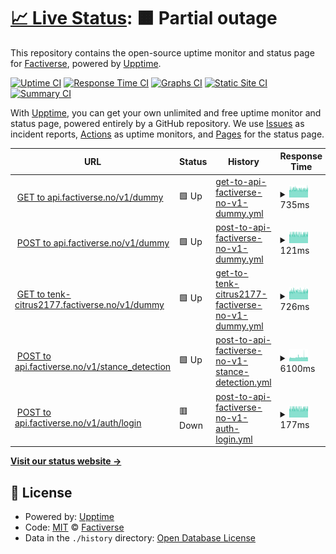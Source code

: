 # [📈 Live Status](https://factiverse.github.io/api-upptime): <!--live status--> **🟧 Partial outage**

This repository contains the open-source uptime monitor and status page for [Factiverse](https://factiverse.github.io/api-upptime), powered by [Upptime](https://github.com/upptime/upptime).

[![Uptime CI](https://github.com/factiverse/api-upptime/workflows/Uptime%20CI/badge.svg)](https://github.com/factiverse/api-upptime/actions?query=workflow%3A%22Uptime+CI%22)
[![Response Time CI](https://github.com/factiverse/api-upptime/workflows/Response%20Time%20CI/badge.svg)](https://github.com/factiverse/api-upptime/actions?query=workflow%3A%22Response+Time+CI%22)
[![Graphs CI](https://github.com/factiverse/api-upptime/workflows/Graphs%20CI/badge.svg)](https://github.com/factiverse/api-upptime/actions?query=workflow%3A%22Graphs+CI%22)
[![Static Site CI](https://github.com/factiverse/api-upptime/workflows/Static%20Site%20CI/badge.svg)](https://github.com/factiverse/api-upptime/actions?query=workflow%3A%22Static+Site+CI%22)
[![Summary CI](https://github.com/factiverse/api-upptime/workflows/Summary%20CI/badge.svg)](https://github.com/factiverse/api-upptime/actions?query=workflow%3A%22Summary+CI%22)

With [Upptime](https://upptime.js.org), you can get your own unlimited and free uptime monitor and status page, powered entirely by a GitHub repository. We use [Issues](https://github.com/factiverse/api-upptime/issues) as incident reports, [Actions](https://github.com/factiverse/api-upptime/actions) as uptime monitors, and [Pages](https://factiverse.github.io/api-upptime) for the status page.

<!--start: status pages-->
<!-- This summary is generated by Upptime (https://github.com/upptime/upptime) -->
<!-- Do not edit this manually, your changes will be overwritten -->
<!-- prettier-ignore -->
| URL | Status | History | Response Time | Uptime |
| --- | ------ | ------- | ------------- | ------ |
| <img alt="" src="https://icons.duckduckgo.com/ip3/api.factiverse.no.ico" height="13"> [GET to api.factiverse.no/v1/dummy](https://api.factiverse.no/v1/dummy) | 🟩 Up | [get-to-api-factiverse-no-v1-dummy.yml](https://github.com/factiverse/upptime-prod/commits/HEAD/history/get-to-api-factiverse-no-v1-dummy.yml) | <details><summary><img alt="Response time graph" src="./graphs/get-to-api-factiverse-no-v1-dummy/response-time-week.png" height="20"> 735ms</summary><br><a href="https://factiverse.github.io/upptime-prod/history/get-to-api-factiverse-no-v1-dummy"><img alt="Response time 1289" src="https://img.shields.io/endpoint?url=https%3A%2F%2Fraw.githubusercontent.com%2Ffactiverse%2Fupptime-prod%2FHEAD%2Fapi%2Fget-to-api-factiverse-no-v1-dummy%2Fresponse-time.json"></a><br><a href="https://factiverse.github.io/upptime-prod/history/get-to-api-factiverse-no-v1-dummy"><img alt="24-hour response time 735" src="https://img.shields.io/endpoint?url=https%3A%2F%2Fraw.githubusercontent.com%2Ffactiverse%2Fupptime-prod%2FHEAD%2Fapi%2Fget-to-api-factiverse-no-v1-dummy%2Fresponse-time-day.json"></a><br><a href="https://factiverse.github.io/upptime-prod/history/get-to-api-factiverse-no-v1-dummy"><img alt="7-day response time 735" src="https://img.shields.io/endpoint?url=https%3A%2F%2Fraw.githubusercontent.com%2Ffactiverse%2Fupptime-prod%2FHEAD%2Fapi%2Fget-to-api-factiverse-no-v1-dummy%2Fresponse-time-week.json"></a><br><a href="https://factiverse.github.io/upptime-prod/history/get-to-api-factiverse-no-v1-dummy"><img alt="30-day response time 1135" src="https://img.shields.io/endpoint?url=https%3A%2F%2Fraw.githubusercontent.com%2Ffactiverse%2Fupptime-prod%2FHEAD%2Fapi%2Fget-to-api-factiverse-no-v1-dummy%2Fresponse-time-month.json"></a><br><a href="https://factiverse.github.io/upptime-prod/history/get-to-api-factiverse-no-v1-dummy"><img alt="1-year response time 1289" src="https://img.shields.io/endpoint?url=https%3A%2F%2Fraw.githubusercontent.com%2Ffactiverse%2Fupptime-prod%2FHEAD%2Fapi%2Fget-to-api-factiverse-no-v1-dummy%2Fresponse-time-year.json"></a></details> | <details><summary><a href="https://factiverse.github.io/upptime-prod/history/get-to-api-factiverse-no-v1-dummy">99.40%</a></summary><a href="https://factiverse.github.io/upptime-prod/history/get-to-api-factiverse-no-v1-dummy"><img alt="All-time uptime 88.81%" src="https://img.shields.io/endpoint?url=https%3A%2F%2Fraw.githubusercontent.com%2Ffactiverse%2Fupptime-prod%2FHEAD%2Fapi%2Fget-to-api-factiverse-no-v1-dummy%2Fuptime.json"></a><br><a href="https://factiverse.github.io/upptime-prod/history/get-to-api-factiverse-no-v1-dummy"><img alt="24-hour uptime 100.00%" src="https://img.shields.io/endpoint?url=https%3A%2F%2Fraw.githubusercontent.com%2Ffactiverse%2Fupptime-prod%2FHEAD%2Fapi%2Fget-to-api-factiverse-no-v1-dummy%2Fuptime-day.json"></a><br><a href="https://factiverse.github.io/upptime-prod/history/get-to-api-factiverse-no-v1-dummy"><img alt="7-day uptime 99.40%" src="https://img.shields.io/endpoint?url=https%3A%2F%2Fraw.githubusercontent.com%2Ffactiverse%2Fupptime-prod%2FHEAD%2Fapi%2Fget-to-api-factiverse-no-v1-dummy%2Fuptime-week.json"></a><br><a href="https://factiverse.github.io/upptime-prod/history/get-to-api-factiverse-no-v1-dummy"><img alt="30-day uptime 80.70%" src="https://img.shields.io/endpoint?url=https%3A%2F%2Fraw.githubusercontent.com%2Ffactiverse%2Fupptime-prod%2FHEAD%2Fapi%2Fget-to-api-factiverse-no-v1-dummy%2Fuptime-month.json"></a><br><a href="https://factiverse.github.io/upptime-prod/history/get-to-api-factiverse-no-v1-dummy"><img alt="1-year uptime 88.81%" src="https://img.shields.io/endpoint?url=https%3A%2F%2Fraw.githubusercontent.com%2Ffactiverse%2Fupptime-prod%2FHEAD%2Fapi%2Fget-to-api-factiverse-no-v1-dummy%2Fuptime-year.json"></a></details>
| <img alt="" src="https://icons.duckduckgo.com/ip3/api.factiverse.no.ico" height="13"> [POST to api.factiverse.no/v1/dummy](https://api.factiverse.no/v1/dummy) | 🟩 Up | [post-to-api-factiverse-no-v1-dummy.yml](https://github.com/factiverse/upptime-prod/commits/HEAD/history/post-to-api-factiverse-no-v1-dummy.yml) | <details><summary><img alt="Response time graph" src="./graphs/post-to-api-factiverse-no-v1-dummy/response-time-week.png" height="20"> 121ms</summary><br><a href="https://factiverse.github.io/upptime-prod/history/post-to-api-factiverse-no-v1-dummy"><img alt="Response time 688" src="https://img.shields.io/endpoint?url=https%3A%2F%2Fraw.githubusercontent.com%2Ffactiverse%2Fupptime-prod%2FHEAD%2Fapi%2Fpost-to-api-factiverse-no-v1-dummy%2Fresponse-time.json"></a><br><a href="https://factiverse.github.io/upptime-prod/history/post-to-api-factiverse-no-v1-dummy"><img alt="24-hour response time 120" src="https://img.shields.io/endpoint?url=https%3A%2F%2Fraw.githubusercontent.com%2Ffactiverse%2Fupptime-prod%2FHEAD%2Fapi%2Fpost-to-api-factiverse-no-v1-dummy%2Fresponse-time-day.json"></a><br><a href="https://factiverse.github.io/upptime-prod/history/post-to-api-factiverse-no-v1-dummy"><img alt="7-day response time 121" src="https://img.shields.io/endpoint?url=https%3A%2F%2Fraw.githubusercontent.com%2Ffactiverse%2Fupptime-prod%2FHEAD%2Fapi%2Fpost-to-api-factiverse-no-v1-dummy%2Fresponse-time-week.json"></a><br><a href="https://factiverse.github.io/upptime-prod/history/post-to-api-factiverse-no-v1-dummy"><img alt="30-day response time 501" src="https://img.shields.io/endpoint?url=https%3A%2F%2Fraw.githubusercontent.com%2Ffactiverse%2Fupptime-prod%2FHEAD%2Fapi%2Fpost-to-api-factiverse-no-v1-dummy%2Fresponse-time-month.json"></a><br><a href="https://factiverse.github.io/upptime-prod/history/post-to-api-factiverse-no-v1-dummy"><img alt="1-year response time 688" src="https://img.shields.io/endpoint?url=https%3A%2F%2Fraw.githubusercontent.com%2Ffactiverse%2Fupptime-prod%2FHEAD%2Fapi%2Fpost-to-api-factiverse-no-v1-dummy%2Fresponse-time-year.json"></a></details> | <details><summary><a href="https://factiverse.github.io/upptime-prod/history/post-to-api-factiverse-no-v1-dummy">99.40%</a></summary><a href="https://factiverse.github.io/upptime-prod/history/post-to-api-factiverse-no-v1-dummy"><img alt="All-time uptime 88.81%" src="https://img.shields.io/endpoint?url=https%3A%2F%2Fraw.githubusercontent.com%2Ffactiverse%2Fupptime-prod%2FHEAD%2Fapi%2Fpost-to-api-factiverse-no-v1-dummy%2Fuptime.json"></a><br><a href="https://factiverse.github.io/upptime-prod/history/post-to-api-factiverse-no-v1-dummy"><img alt="24-hour uptime 100.00%" src="https://img.shields.io/endpoint?url=https%3A%2F%2Fraw.githubusercontent.com%2Ffactiverse%2Fupptime-prod%2FHEAD%2Fapi%2Fpost-to-api-factiverse-no-v1-dummy%2Fuptime-day.json"></a><br><a href="https://factiverse.github.io/upptime-prod/history/post-to-api-factiverse-no-v1-dummy"><img alt="7-day uptime 99.40%" src="https://img.shields.io/endpoint?url=https%3A%2F%2Fraw.githubusercontent.com%2Ffactiverse%2Fupptime-prod%2FHEAD%2Fapi%2Fpost-to-api-factiverse-no-v1-dummy%2Fuptime-week.json"></a><br><a href="https://factiverse.github.io/upptime-prod/history/post-to-api-factiverse-no-v1-dummy"><img alt="30-day uptime 80.70%" src="https://img.shields.io/endpoint?url=https%3A%2F%2Fraw.githubusercontent.com%2Ffactiverse%2Fupptime-prod%2FHEAD%2Fapi%2Fpost-to-api-factiverse-no-v1-dummy%2Fuptime-month.json"></a><br><a href="https://factiverse.github.io/upptime-prod/history/post-to-api-factiverse-no-v1-dummy"><img alt="1-year uptime 88.81%" src="https://img.shields.io/endpoint?url=https%3A%2F%2Fraw.githubusercontent.com%2Ffactiverse%2Fupptime-prod%2FHEAD%2Fapi%2Fpost-to-api-factiverse-no-v1-dummy%2Fuptime-year.json"></a></details>
| <img alt="" src="https://icons.duckduckgo.com/ip3/tenk-citrus2177.factiverse.no.ico" height="13"> [GET to tenk-citrus2177.factiverse.no/v1/dummy](https://tenk-citrus2177.factiverse.no/v1/dummy) | 🟩 Up | [get-to-tenk-citrus2177-factiverse-no-v1-dummy.yml](https://github.com/factiverse/upptime-prod/commits/HEAD/history/get-to-tenk-citrus2177-factiverse-no-v1-dummy.yml) | <details><summary><img alt="Response time graph" src="./graphs/get-to-tenk-citrus2177-factiverse-no-v1-dummy/response-time-week.png" height="20"> 726ms</summary><br><a href="https://factiverse.github.io/upptime-prod/history/get-to-tenk-citrus2177-factiverse-no-v1-dummy"><img alt="Response time 708" src="https://img.shields.io/endpoint?url=https%3A%2F%2Fraw.githubusercontent.com%2Ffactiverse%2Fupptime-prod%2FHEAD%2Fapi%2Fget-to-tenk-citrus2177-factiverse-no-v1-dummy%2Fresponse-time.json"></a><br><a href="https://factiverse.github.io/upptime-prod/history/get-to-tenk-citrus2177-factiverse-no-v1-dummy"><img alt="24-hour response time 712" src="https://img.shields.io/endpoint?url=https%3A%2F%2Fraw.githubusercontent.com%2Ffactiverse%2Fupptime-prod%2FHEAD%2Fapi%2Fget-to-tenk-citrus2177-factiverse-no-v1-dummy%2Fresponse-time-day.json"></a><br><a href="https://factiverse.github.io/upptime-prod/history/get-to-tenk-citrus2177-factiverse-no-v1-dummy"><img alt="7-day response time 726" src="https://img.shields.io/endpoint?url=https%3A%2F%2Fraw.githubusercontent.com%2Ffactiverse%2Fupptime-prod%2FHEAD%2Fapi%2Fget-to-tenk-citrus2177-factiverse-no-v1-dummy%2Fresponse-time-week.json"></a><br><a href="https://factiverse.github.io/upptime-prod/history/get-to-tenk-citrus2177-factiverse-no-v1-dummy"><img alt="30-day response time 722" src="https://img.shields.io/endpoint?url=https%3A%2F%2Fraw.githubusercontent.com%2Ffactiverse%2Fupptime-prod%2FHEAD%2Fapi%2Fget-to-tenk-citrus2177-factiverse-no-v1-dummy%2Fresponse-time-month.json"></a><br><a href="https://factiverse.github.io/upptime-prod/history/get-to-tenk-citrus2177-factiverse-no-v1-dummy"><img alt="1-year response time 708" src="https://img.shields.io/endpoint?url=https%3A%2F%2Fraw.githubusercontent.com%2Ffactiverse%2Fupptime-prod%2FHEAD%2Fapi%2Fget-to-tenk-citrus2177-factiverse-no-v1-dummy%2Fresponse-time-year.json"></a></details> | <details><summary><a href="https://factiverse.github.io/upptime-prod/history/get-to-tenk-citrus2177-factiverse-no-v1-dummy">99.41%</a></summary><a href="https://factiverse.github.io/upptime-prod/history/get-to-tenk-citrus2177-factiverse-no-v1-dummy"><img alt="All-time uptime 99.96%" src="https://img.shields.io/endpoint?url=https%3A%2F%2Fraw.githubusercontent.com%2Ffactiverse%2Fupptime-prod%2FHEAD%2Fapi%2Fget-to-tenk-citrus2177-factiverse-no-v1-dummy%2Fuptime.json"></a><br><a href="https://factiverse.github.io/upptime-prod/history/get-to-tenk-citrus2177-factiverse-no-v1-dummy"><img alt="24-hour uptime 100.00%" src="https://img.shields.io/endpoint?url=https%3A%2F%2Fraw.githubusercontent.com%2Ffactiverse%2Fupptime-prod%2FHEAD%2Fapi%2Fget-to-tenk-citrus2177-factiverse-no-v1-dummy%2Fuptime-day.json"></a><br><a href="https://factiverse.github.io/upptime-prod/history/get-to-tenk-citrus2177-factiverse-no-v1-dummy"><img alt="7-day uptime 99.41%" src="https://img.shields.io/endpoint?url=https%3A%2F%2Fraw.githubusercontent.com%2Ffactiverse%2Fupptime-prod%2FHEAD%2Fapi%2Fget-to-tenk-citrus2177-factiverse-no-v1-dummy%2Fuptime-week.json"></a><br><a href="https://factiverse.github.io/upptime-prod/history/get-to-tenk-citrus2177-factiverse-no-v1-dummy"><img alt="30-day uptime 99.86%" src="https://img.shields.io/endpoint?url=https%3A%2F%2Fraw.githubusercontent.com%2Ffactiverse%2Fupptime-prod%2FHEAD%2Fapi%2Fget-to-tenk-citrus2177-factiverse-no-v1-dummy%2Fuptime-month.json"></a><br><a href="https://factiverse.github.io/upptime-prod/history/get-to-tenk-citrus2177-factiverse-no-v1-dummy"><img alt="1-year uptime 99.96%" src="https://img.shields.io/endpoint?url=https%3A%2F%2Fraw.githubusercontent.com%2Ffactiverse%2Fupptime-prod%2FHEAD%2Fapi%2Fget-to-tenk-citrus2177-factiverse-no-v1-dummy%2Fuptime-year.json"></a></details>
| <img alt="" src="https://icons.duckduckgo.com/ip3/api.factiverse.no.ico" height="13"> [POST to api.factiverse.no/v1/stance_detection](https://api.factiverse.no/v1/stance_detection) | 🟩 Up | [post-to-api-factiverse-no-v1-stance-detection.yml](https://github.com/factiverse/upptime-prod/commits/HEAD/history/post-to-api-factiverse-no-v1-stance-detection.yml) | <details><summary><img alt="Response time graph" src="./graphs/post-to-api-factiverse-no-v1-stance-detection/response-time-week.png" height="20"> 6100ms</summary><br><a href="https://factiverse.github.io/upptime-prod/history/post-to-api-factiverse-no-v1-stance-detection"><img alt="Response time 4759" src="https://img.shields.io/endpoint?url=https%3A%2F%2Fraw.githubusercontent.com%2Ffactiverse%2Fupptime-prod%2FHEAD%2Fapi%2Fpost-to-api-factiverse-no-v1-stance-detection%2Fresponse-time.json"></a><br><a href="https://factiverse.github.io/upptime-prod/history/post-to-api-factiverse-no-v1-stance-detection"><img alt="24-hour response time 6734" src="https://img.shields.io/endpoint?url=https%3A%2F%2Fraw.githubusercontent.com%2Ffactiverse%2Fupptime-prod%2FHEAD%2Fapi%2Fpost-to-api-factiverse-no-v1-stance-detection%2Fresponse-time-day.json"></a><br><a href="https://factiverse.github.io/upptime-prod/history/post-to-api-factiverse-no-v1-stance-detection"><img alt="7-day response time 6100" src="https://img.shields.io/endpoint?url=https%3A%2F%2Fraw.githubusercontent.com%2Ffactiverse%2Fupptime-prod%2FHEAD%2Fapi%2Fpost-to-api-factiverse-no-v1-stance-detection%2Fresponse-time-week.json"></a><br><a href="https://factiverse.github.io/upptime-prod/history/post-to-api-factiverse-no-v1-stance-detection"><img alt="30-day response time 5198" src="https://img.shields.io/endpoint?url=https%3A%2F%2Fraw.githubusercontent.com%2Ffactiverse%2Fupptime-prod%2FHEAD%2Fapi%2Fpost-to-api-factiverse-no-v1-stance-detection%2Fresponse-time-month.json"></a><br><a href="https://factiverse.github.io/upptime-prod/history/post-to-api-factiverse-no-v1-stance-detection"><img alt="1-year response time 4759" src="https://img.shields.io/endpoint?url=https%3A%2F%2Fraw.githubusercontent.com%2Ffactiverse%2Fupptime-prod%2FHEAD%2Fapi%2Fpost-to-api-factiverse-no-v1-stance-detection%2Fresponse-time-year.json"></a></details> | <details><summary><a href="https://factiverse.github.io/upptime-prod/history/post-to-api-factiverse-no-v1-stance-detection">99.40%</a></summary><a href="https://factiverse.github.io/upptime-prod/history/post-to-api-factiverse-no-v1-stance-detection"><img alt="All-time uptime 88.66%" src="https://img.shields.io/endpoint?url=https%3A%2F%2Fraw.githubusercontent.com%2Ffactiverse%2Fupptime-prod%2FHEAD%2Fapi%2Fpost-to-api-factiverse-no-v1-stance-detection%2Fuptime.json"></a><br><a href="https://factiverse.github.io/upptime-prod/history/post-to-api-factiverse-no-v1-stance-detection"><img alt="24-hour uptime 100.00%" src="https://img.shields.io/endpoint?url=https%3A%2F%2Fraw.githubusercontent.com%2Ffactiverse%2Fupptime-prod%2FHEAD%2Fapi%2Fpost-to-api-factiverse-no-v1-stance-detection%2Fuptime-day.json"></a><br><a href="https://factiverse.github.io/upptime-prod/history/post-to-api-factiverse-no-v1-stance-detection"><img alt="7-day uptime 99.40%" src="https://img.shields.io/endpoint?url=https%3A%2F%2Fraw.githubusercontent.com%2Ffactiverse%2Fupptime-prod%2FHEAD%2Fapi%2Fpost-to-api-factiverse-no-v1-stance-detection%2Fuptime-week.json"></a><br><a href="https://factiverse.github.io/upptime-prod/history/post-to-api-factiverse-no-v1-stance-detection"><img alt="30-day uptime 80.20%" src="https://img.shields.io/endpoint?url=https%3A%2F%2Fraw.githubusercontent.com%2Ffactiverse%2Fupptime-prod%2FHEAD%2Fapi%2Fpost-to-api-factiverse-no-v1-stance-detection%2Fuptime-month.json"></a><br><a href="https://factiverse.github.io/upptime-prod/history/post-to-api-factiverse-no-v1-stance-detection"><img alt="1-year uptime 88.66%" src="https://img.shields.io/endpoint?url=https%3A%2F%2Fraw.githubusercontent.com%2Ffactiverse%2Fupptime-prod%2FHEAD%2Fapi%2Fpost-to-api-factiverse-no-v1-stance-detection%2Fuptime-year.json"></a></details>
| <img alt="" src="https://icons.duckduckgo.com/ip3/api.factiverse.no.ico" height="13"> [POST to api.factiverse.no/v1/auth/login](https://api.factiverse.no/v1/auth/login) | 🟥 Down | [post-to-api-factiverse-no-v1-auth-login.yml](https://github.com/factiverse/upptime-prod/commits/HEAD/history/post-to-api-factiverse-no-v1-auth-login.yml) | <details><summary><img alt="Response time graph" src="./graphs/post-to-api-factiverse-no-v1-auth-login/response-time-week.png" height="20"> 177ms</summary><br><a href="https://factiverse.github.io/upptime-prod/history/post-to-api-factiverse-no-v1-auth-login"><img alt="Response time 719" src="https://img.shields.io/endpoint?url=https%3A%2F%2Fraw.githubusercontent.com%2Ffactiverse%2Fupptime-prod%2FHEAD%2Fapi%2Fpost-to-api-factiverse-no-v1-auth-login%2Fresponse-time.json"></a><br><a href="https://factiverse.github.io/upptime-prod/history/post-to-api-factiverse-no-v1-auth-login"><img alt="24-hour response time 119" src="https://img.shields.io/endpoint?url=https%3A%2F%2Fraw.githubusercontent.com%2Ffactiverse%2Fupptime-prod%2FHEAD%2Fapi%2Fpost-to-api-factiverse-no-v1-auth-login%2Fresponse-time-day.json"></a><br><a href="https://factiverse.github.io/upptime-prod/history/post-to-api-factiverse-no-v1-auth-login"><img alt="7-day response time 177" src="https://img.shields.io/endpoint?url=https%3A%2F%2Fraw.githubusercontent.com%2Ffactiverse%2Fupptime-prod%2FHEAD%2Fapi%2Fpost-to-api-factiverse-no-v1-auth-login%2Fresponse-time-week.json"></a><br><a href="https://factiverse.github.io/upptime-prod/history/post-to-api-factiverse-no-v1-auth-login"><img alt="30-day response time 520" src="https://img.shields.io/endpoint?url=https%3A%2F%2Fraw.githubusercontent.com%2Ffactiverse%2Fupptime-prod%2FHEAD%2Fapi%2Fpost-to-api-factiverse-no-v1-auth-login%2Fresponse-time-month.json"></a><br><a href="https://factiverse.github.io/upptime-prod/history/post-to-api-factiverse-no-v1-auth-login"><img alt="1-year response time 719" src="https://img.shields.io/endpoint?url=https%3A%2F%2Fraw.githubusercontent.com%2Ffactiverse%2Fupptime-prod%2FHEAD%2Fapi%2Fpost-to-api-factiverse-no-v1-auth-login%2Fresponse-time-year.json"></a></details> | <details><summary><a href="https://factiverse.github.io/upptime-prod/history/post-to-api-factiverse-no-v1-auth-login">0.00%</a></summary><a href="https://factiverse.github.io/upptime-prod/history/post-to-api-factiverse-no-v1-auth-login"><img alt="All-time uptime 64.81%" src="https://img.shields.io/endpoint?url=https%3A%2F%2Fraw.githubusercontent.com%2Ffactiverse%2Fupptime-prod%2FHEAD%2Fapi%2Fpost-to-api-factiverse-no-v1-auth-login%2Fuptime.json"></a><br><a href="https://factiverse.github.io/upptime-prod/history/post-to-api-factiverse-no-v1-auth-login"><img alt="24-hour uptime 0.00%" src="https://img.shields.io/endpoint?url=https%3A%2F%2Fraw.githubusercontent.com%2Ffactiverse%2Fupptime-prod%2FHEAD%2Fapi%2Fpost-to-api-factiverse-no-v1-auth-login%2Fuptime-day.json"></a><br><a href="https://factiverse.github.io/upptime-prod/history/post-to-api-factiverse-no-v1-auth-login"><img alt="7-day uptime 0.00%" src="https://img.shields.io/endpoint?url=https%3A%2F%2Fraw.githubusercontent.com%2Ffactiverse%2Fupptime-prod%2FHEAD%2Fapi%2Fpost-to-api-factiverse-no-v1-auth-login%2Fuptime-week.json"></a><br><a href="https://factiverse.github.io/upptime-prod/history/post-to-api-factiverse-no-v1-auth-login"><img alt="30-day uptime 1.38%" src="https://img.shields.io/endpoint?url=https%3A%2F%2Fraw.githubusercontent.com%2Ffactiverse%2Fupptime-prod%2FHEAD%2Fapi%2Fpost-to-api-factiverse-no-v1-auth-login%2Fuptime-month.json"></a><br><a href="https://factiverse.github.io/upptime-prod/history/post-to-api-factiverse-no-v1-auth-login"><img alt="1-year uptime 64.81%" src="https://img.shields.io/endpoint?url=https%3A%2F%2Fraw.githubusercontent.com%2Ffactiverse%2Fupptime-prod%2FHEAD%2Fapi%2Fpost-to-api-factiverse-no-v1-auth-login%2Fuptime-year.json"></a></details>

<!--end: status pages-->

[**Visit our status website →**](https://factiverse.github.io/api-upptime)

## 📄 License

- Powered by: [Upptime](https://github.com/upptime/upptime)
- Code: [MIT](./LICENSE) © [Factiverse](https://factiverse.github.io/api-upptime)
- Data in the `./history` directory: [Open Database License](https://opendatacommons.org/licenses/odbl/1-0/)
